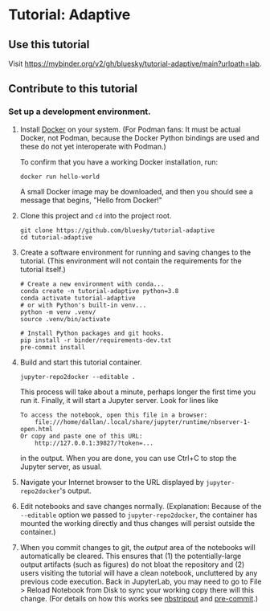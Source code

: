 # Tutorial: Adaptive

## Use this tutorial

Visit https://mybinder.org/v2/gh/bluesky/tutorial-adaptive/main?urlpath=lab.

## Contribute to this tutorial

### Set up a development environment.

1. Install [Docker](https://docs.docker.com/get-docker/) on your system. (For
   Podman fans: It must be actual Docker, not Podman, because the Docker Python
   bindings are used and these do not yet interoperate with Podman.)

   To confirm that you have a working Docker installation, run:

   ```
   docker run hello-world
   ```

   A small Docker image may be downloaded, and then you should see a message
   that begins, "Hello from Docker!"

2. Clone this project and `cd` into the project root.

   ```
   git clone https://github.com/bluesky/tutorial-adaptive
   cd tutorial-adaptive
   ```

2. Create a software environment for running and saving changes to the
   tutorial. (This environment will not contain the requirements for the
   tutorial itself.)

   ```
   # Create a new environment with conda...
   conda create -n tutorial-adaptive python=3.8
   conda activate tutorial-adaptive
   # or with Python's built-in venv...
   python -m venv .venv/
   source .venv/bin/activate
   ```

   ```
   # Install Python packages and git hooks.
   pip install -r binder/requirements-dev.txt
   pre-commit install
   ```

3. Build and start this tutorial container.

   ```
   jupyter-repo2docker --editable .
   ```

   This process will take about a minute, perhaps longer the first time you run it.
   Finally, it will start a Jupyter server. Look for lines like
   ```
   To access the notebook, open this file in a browser:
       file:///home/dallan/.local/share/jupyter/runtime/nbserver-1-open.html
   Or copy and paste one of this URL:
       http://127.0.0.1:39827/?token=...
   ```
   in the output. When you are done, you can use Ctrl+C to stop the Jupyter server, as usual.

4. Navigate your Internet browser to the URL displayed by `jupyter-repo2docker`'s output.
5. Edit notebooks and save changes normally. (Explanation: Because of the
   `--editable` option we passed to `jupyter-repo2docker`, the container has
   mounted the working directly and thus changes will persist outside the
   container.)
6. When you commit changes to git, the *output* area of the notebooks will automatically
   be cleared. This ensures that (1) the potentially-large output artifacts
   (such as figures) do not bloat the repository and (2) users visiting the
   tutorial will have a clean notebook, uncluttered by any previous code
   execution. Back in JupyterLab, you may need to go to File > Reload
   Notebook from Disk to sync your working copy there will this change. (For
   details on how this works see
   [nbstripout](https://github.com/kynan/nbstripout) and
   [pre-commit](https://pre-commit.com/).)